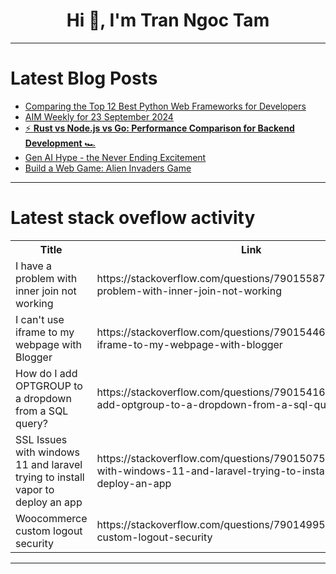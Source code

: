 <h1 align="center">Hi 👋, I'm Tran Ngoc Tam</h1>

---

# Latest Blog Posts 
<!-- BLOG-POST-LIST:START -->
- [Comparing the Top 12 Best Python Web Frameworks for Developers](https://dev.to/get_pieces/comparing-the-top-12-best-python-web-frameworks-for-developers-4cn0)
- [AIM Weekly for 23 September 2024](https://dev.to/tspannhw/aim-weekly-for-23-september-2024-nka)
- [⚡ **Rust vs Node.js vs Go: Performance Comparison for Backend Development** 🏎️](https://dev.to/hamzakhan/rust-vs-nodejs-vs-go-performance-comparison-for-backend-development-2g69)
- [Gen AI Hype - the Never Ending Excitement](https://dev.to/maximsaplin/gen-ai-hype-the-never-ending-excitement-1i8a)
- [Build a Web Game: Alien Invaders Game](https://dev.to/zibrasismail/build-a-web-game-alien-invaders-game-2add)
<!-- BLOG-POST-LIST:END -->

---

# Latest stack oveflow activity
<table>
  <tr><th>Title</th><th>Link</th></tr>
  <!-- STACKOVERFLOW:START --><tr><td>I have a problem with inner join not working</td><td>https://stackoverflow.com/questions/79015587/i-have-a-problem-with-inner-join-not-working</td></tr><tr><td>I can&#39;t use iframe to my webpage with Blogger</td><td>https://stackoverflow.com/questions/79015446/i-cant-use-iframe-to-my-webpage-with-blogger</td></tr><tr><td>How do I add OPTGROUP to a dropdown from a SQL query?</td><td>https://stackoverflow.com/questions/79015416/how-do-i-add-optgroup-to-a-dropdown-from-a-sql-query</td></tr><tr><td>SSL Issues with windows 11 and laravel trying to install vapor to deploy an app</td><td>https://stackoverflow.com/questions/79015075/ssl-issues-with-windows-11-and-laravel-trying-to-install-vapor-to-deploy-an-app</td></tr><tr><td>Woocommerce custom logout security</td><td>https://stackoverflow.com/questions/79014995/woocommerce-custom-logout-security</td></tr><!-- STACKOVERFLOW:END -->
</table>

---



